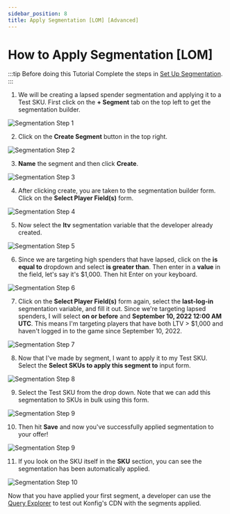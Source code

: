 ```yaml
---
sidebar_position: 8
title: Apply Segmentation [LOM] [Advanced]
---
```


# How to Apply Segmentation [LOM]

:::tip Before doing this Tutorial
Complete the steps in [Set Up Segmentation](/tutorials/set-up-segmentation).
:::

1. We will be creating a lapsed spender segmentation and applying it to a Test SKU. First click on the **+ Segment** tab on the top left to get the segmentation builder.

![Segmentation Step 1](/img/segment-6.png)

2. Click on the **Create Segment** button in the top right.

![Segmentation Step 2](/img/segment-7.png)

3. **Name** the segment and then click **Create**.

![Segmentation Step 3](/img/segment-8.png)

4. After clicking create, you are taken to the segmentation builder form. Click on the **Select Player Field(s)** form.

![Segmentation Step 4](/img/segment-9.png)

5. Now select the **ltv** segmentation variable that the developer already created.

![Segmentation Step 5](/img/segment-10.png)

6. Since we are targeting high spenders that have lapsed, click on the **is equal to** dropdown and select **is greater than**. Then enter in a **value** in the field, let's say it's $1,000. Then hit Enter on your keyboard.

![Segmentation Step 6](/img/segment-11.png)

7. Click on the **Select Player Field(s)** form again, select the **last-log-in** segmentation variable, and fill it out. Since we're targeting lapsed spenders, I will select **on or before** and **September 10, 2022 12:00 AM UTC**. This means I'm targeting players that have both LTV > $1,000 and haven't logged in to the game since September 10, 2022.

![Segmentation Step 7](/img/segment-12.png)

8. Now that I've made by segment, I want to apply it to my Test SKU. Select the **Select SKUs to apply this segment to** input form.

![Segmentation Step 8](/img/segment-13.png)

9. Select the Test SKU from the drop down. Note that we can add this segmentation to SKUs in bulk using this form.

![Segmentation Step 9](/img/segment-14.png)

10. Then hit **Save** and now you've successfully applied segmentation to your offer!

![Segmentation Step 9](/img/segment-15.png)

11. If you look on the SKU itself in the **SKU** section, you can see the segmentation has been automatically applied.

![Segmentation Step 10](/img/segment-16.png)

Now that you have applied your first segment, a developer can use the [Query
Explorer](/reference/cdn/query-explorer) to test out Konfig's CDN with the
segments applied.
